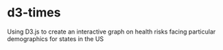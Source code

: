 # d3-times
Using D3.js to create an interactive graph on health risks facing particular demographics for states in the US

